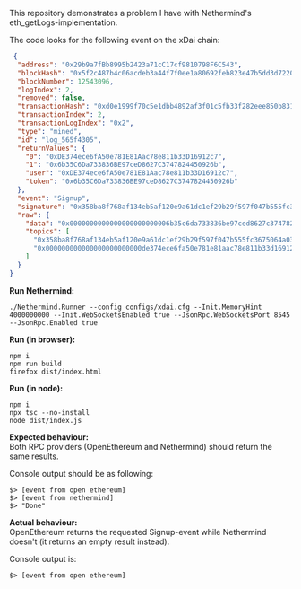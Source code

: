 This repository demonstrates a problem I have with Nethermind's eth_getLogs-implementation.   

The code looks for the following event on the xDai chain:
```json
 {
  "address": "0x29b9a7fBb8995b2423a71cC17cf9810798F6C543",
  "blockHash": "0x5f2c487b4c06acdeb3a44f7f0ee1a80692feb823e47b5dd3d7220b3884d30ed3",
  "blockNumber": 12543096,
  "logIndex": 2,
  "removed": false,
  "transactionHash": "0xd0e1999f70c5e1dbb4892af3f01c5fb33f282eee850b831da516cb81c7428952",
  "transactionIndex": 2,
  "transactionLogIndex": "0x2",
  "type": "mined",
  "id": "log_565f4305",
  "returnValues": {
    "0": "0xDE374ece6fA50e781E81Aac78e811b33D16912c7",
    "1": "0x6b35C6Da733836BE97ceD8627C3747824450926b",
    "user": "0xDE374ece6fA50e781E81Aac78e811b33D16912c7",
    "token": "0x6b35C6Da733836BE97ceD8627C3747824450926b"
  },
  "event": "Signup",
  "signature": "0x358ba8f768af134eb5af120e9a61dc1ef29b29f597f047b555fc3675064a0342",
  "raw": {
    "data": "0x0000000000000000000000006b35c6da733836be97ced8627c3747824450926b",
    "topics": [
      "0x358ba8f768af134eb5af120e9a61dc1ef29b29f597f047b555fc3675064a0342",
      "0x000000000000000000000000de374ece6fa50e781e81aac78e811b33d16912c7"
    ]
  }
}
```

__Run Nethermind:__
```shell
./Nethermind.Runner --config configs/xdai.cfg --Init.MemoryHint 4000000000 --Init.WebSocketsEnabled true --JsonRpc.WebSocketsPort 8545 --JsonRpc.Enabled true
```

__Run (in browser):__
```shell
npm i
npm run build
firefox dist/index.html
```

__Run (in node):__
```shell
npm i
npx tsc --no-install
node dist/index.js
```

__Expected behaviour:__  
Both RPC providers (OpenEthereum and Nethermind) should return the same results.  
  
Console output should be as following:
```
$> [event from open ethereum]  
$> [event from nethermind]  
$> "Done"  
```

__Actual behaviour:__  
OpenEthereum returns the requested Signup-event while Nethermind doesn't (it returns an empty result instead).

Console output is:
```
$> [event from open ethereum]
```